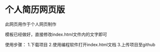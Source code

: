 # 个人简历网页版
此网页用作于个人网页制作

模板已经做好，直接修改index.html文件内的文字即可

使用步骤：
1.下载项目
2.使用编程软件打开index.html文档
3.上传项目至github
